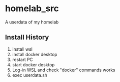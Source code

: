 # homelab_src
A userdata of my homelab

## Install History
1. install wsl
2. install docker desktop
3. restart PC
4. start docker desktop
5. Log-in WSL and check "docker" commands works
6. exec userdata.sh

